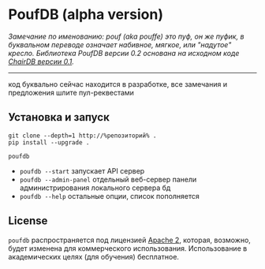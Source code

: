 # PoufDB (alpha version)

_Замечание по именованию: pouf (aka pouffe) это пуф, он же пуфик, в буквальном переводе означает
набивное, мягкое, или "надутое" кресло. Библиотека PoufDB версии 0.2 основана на исходном коде
[ChairDB версии 0.1](https://github.com/marten-de-vries/chairdb/blob/5cd64c7b58eef960a434da672e72c9b73e576283/chairdb/server/__init__.py#L21)._

-----

код буквально сейчас находится в разработке, все замечания и предложения шлите пул-реквестами


## Установка и запуск

```console
git clone --depth=1 http://%репозиторий% .
pip install --upgrade .

poufdb
```
* `poufdb --start` запускает API сервер
* `poufdb --admin-panel` отдельный веб-сервер панели администрирования локального сервера бд
* `poufdb --help` остальные опции, список пополняется


## License

`poufdb` распространяется под лицензией [Apache 2](https://spdx.org/licenses/Apache-2.0.html),
которая, возможно, будет изменена для коммерческого использования. Использование в академических
целях (для обучения) бесплатное.
